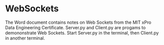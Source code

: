 # WebSockets

The Word document contains notes on Web Sockets from the MIT xPro Data Engineering Certificate.
Server.py and Client.py are progams to demononstrate Web Sockets.  Start Server.py in the terminal, then Client.py in another terminal.
